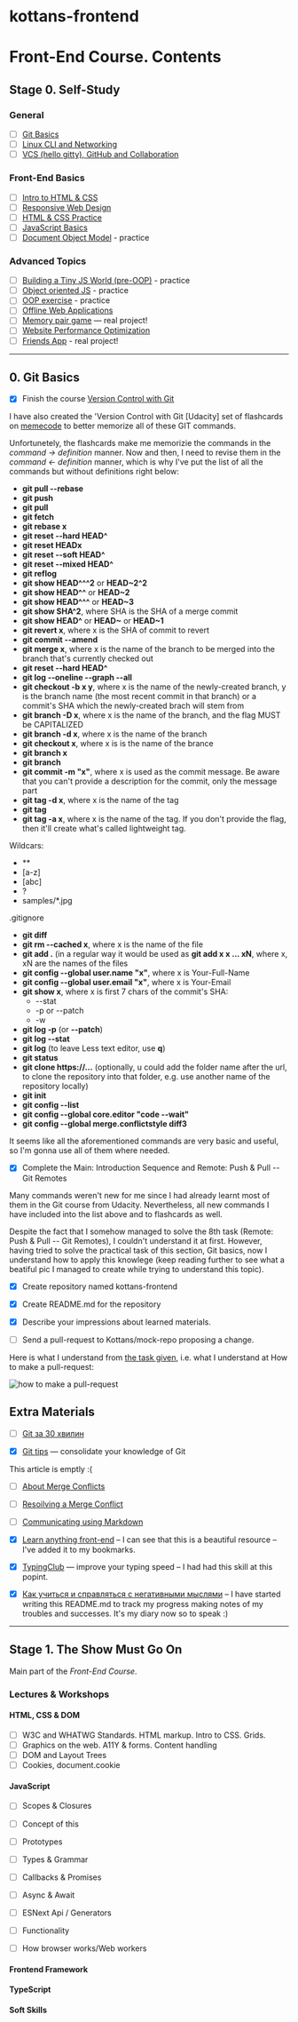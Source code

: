 # kottans-frontend

# Front-End Course. Contents

## Stage 0. Self-Study

### General
- [ ] [Git Basics](https://github.com/kottans/frontend/blob/master/tasks/git-intro.md)
- [ ] [Linux CLI and Networking](https://github.com/kottans/frontend/blob/master/tasks/linux-cli-http.md)
- [ ] [VCS (hello gitty), GitHub and Collaboration](https://github.com/kottans/frontend/blob/master/tasks/git-collaboration.md)

### Front-End Basics
- [ ] [Intro to HTML & CSS](https://github.com/kottans/frontend/blob/master/tasks/html-css-intro.md)
- [ ] [Responsive Web Design](https://github.com/kottans/frontend/blob/master/tasks/html-css-responsive.md)
- [ ] [HTML & CSS Practice](https://github.com/kottans/frontend/blob/master/tasks/html-css-popup.md)
- [ ] [JavaScript Basics](https://github.com/kottans/frontend/blob/master/tasks/js-basics.md)
- [ ] [Document Object Model](https://github.com/kottans/frontend/blob/master/tasks/js-dom.md) - practice

### Advanced Topics
- [ ] [Building a Tiny JS World (pre-OOP)](https://github.com/kottans/frontend/blob/master/tasks/js-pre-oop.md) - practice
- [ ] [Object oriented JS](https://github.com/kottans/frontend/blob/master/tasks/js-oop.md) - practice
- [ ] [OOP exercise](https://github.com/kottans/frontend/blob/master/tasks/js-post-oop.md) - practice
- [ ] [Offline Web Applications](https://github.com/kottans/frontend/blob/master/tasks/app-design-offline.md)
- [ ] [Memory pair game](https://github.com/kottans/frontend/blob/master/tasks/memory-pair-game.md) — real project!
- [ ] [Website Performance Optimization](https://github.com/kottans/frontend/blob/master/tasks/app-design-performance.md)
- [ ] [Friends App](https://github.com/kottans/frontend/blob/master/tasks/friends-app.md) - real project!
________________________________________________


## 0. Git Basics

- [x] Finish the course [Version Control with Git](https://www.udacity.com/course/version-control-with-git--ud123)

I have also created the 'Version Control with Git [Udacity] set of flashcards on [memecode](https://www.memcode.com/users/1823) to better memorize all of these GIT commands.

Unfortunetely, the flashcards make me memorizie the commands in the *command -> definition* manner. Now and then, I need to revise them in the *command <- definition* manner, which is why I've put the list of all the commands but without definitions right below:

- **git pull --rebase**
- **git push**
- **git pull**
- **git fetch**
- **git rebase x**
- **git reset --hard HEAD^**
- **git reset HEADx**
- **git reset --soft HEAD^**
- **git reset --mixed HEAD^**
- **git reflog**
- **git show HEAD^^^2** or **HEAD~2^2**
- **git show HEAD^^** or **HEAD~2**
- **git show HEAD^^^** or **HEAD~3**
- **git show SHA^2**, where SHA is the SHA of a merge commit
- **git show HEAD^** or **HEAD~** or **HEAD~1**
- **git revert x**, where x is the SHA of commit to revert
- **git commit --amend**
- **git merge x**, where x is the name of the branch to be merged into the branch that's currently checked out
- **git reset --hard HEAD^**
- **git log --oneline --graph --all**
- **git checkout -b x y**, where x is the name of the newly-created branch, y is the branch name (the most recent commit in that branch) or a commit's SHA which the newly-created brach will stem from
- **git branch -D x**, where x is the name of the branch, and the flag MUST be CAPITALIZED
- **git branch -d x**, where x is the name of the branch
- **git checkout x**, where x is is the name of the brance
- **git branch x**
- **git branch**
- **git commit -m "x"**, where x is used as the commit message. Be aware that you can't provide a description for the commit, only the message part
- **git tag -d x**, where x is the name of the tag
- **git tag**
- **git tag -a x**, where x is the name of the tag. If you don't provide the flag, then it'll create what's called lightweight tag.

Wildcars:
- **
- [a-z]
- [abc]
- ?
- samples/*.jpg

.gitignore

- **git diff**
- **git rm --cached x**, where x is the name of the file
- **git add .** (in a regular way it would be used as **git add x x ... xN**, where x, xN are the names of the files
- **git config --global user.name "x"**, where x is Your-Full-Name
- **git config --global user.email "x"**, where x is Your-Email
- **git show x**, where x is first 7 chars of the commit's SHA:
  - --stat
  - -p or --patch
  - -w
- **git log -p** (or **--patch**)
- **git log --stat**
- **git log** (to leave Less text editor, use **q**)
- **git status**
- **git clone https://...** (optionally, u could add the folder name after the url, to clone the repository into that folder, e.g. use another name of the repository locally)
- **git init**
- **git config --list**
- **git config --global core.editor "code --wait"**
- **git config --global merge.conflictstyle diff3**

It seems like all the aforementioned commands are very basic and useful, so I'm gonna use all of them where needed.



- [x] Complete the Main: Introduction Sequence and Remote: Push & Pull -- Git Remotes

Many commands weren't new for me since I had already learnt most of them in the Git course from Udacity. Nevertheless, all new commands I have included into the list above and to flashcards as well.

Despite the fact that I somehow managed to solve the 8th task (Remote: Push & Pull -- Git Remotes), I couldn't understand it at first. However, having tried to solve the practical task of this section, Git basics, now I understand how to apply this knowlege (keep reading further to see what a beatiful pic I managed to create while trying to understand this topic).


- [x] Create repository named kottans-frontend

- [x] Create README.md for the repository

- [x] Describe your impressions about learned materials.

- [ ] Send a pull-request to Kottans/mock-repo proposing a change.

Here is what I understand from [the task given](https://github.com/kottans/frontend/blob/master/tasks/git-intro.md), i.e. what I understand at How to make a pull-request:

![how to make a pull-request](https://clip2net.com/clip/m0/33c0a-clip-191kb.jpg?nocache=1)

## Extra Materials

- [ ] [Git за 30 хвилин](https://codeguida.com/post/453)

- [x] [Git tips](http://sixrevisions.com/web-development/git-tips/) — consolidate your knowledge of Git

This article is emptly :(

- [ ] [About Merge Conflicts](https://docs.github.com/en/free-pro-team@latest/github/collaborating-with-issues-and-pull-requests/about-merge-conflicts)

- [ ] [Resoilving a Merge Conflict](https://docs.github.com/en/free-pro-team@latest/github/collaborating-with-issues-and-pull-requests/resolving-a-merge-conflict-using-the-command-line)

- [ ] [Communicating using Markdown](https://lab.github.com/githubtraining/communicating-using-markdown)

- [x] [Learn anything front-end](https://learn-anything.xyz/web-development/front-end) – I can see that this is a beautiful resource – I've added it to my bookmarks.

- [x] [TypingClub](https://www.typingclub.com/) — improve your typing speed – I had had this skill at this popint.

- [x] [Как учиться и справляться с негативными мыслями](https://guides.hexlet.io/learning/) – I have started writing this README.md to track my progress making notes of my troubles and successes. It's my diary now so to speak :)




_________________________________________________________________________

## Stage 1. The Show Must Go On

Main part of the _Front-End Course_.

### Lectures & Workshops

#### HTML, CSS & DOM

- [ ] W3C and WHATWG Standards. HTML markup. Intro to CSS. Grids.
- [ ] Graphics on the web. А11Y & forms. Content handling
- [ ] DOM and Layout Trees
- [ ] Cookies, document.cookie

#### JavaScript

- [ ] Scopes & Closures
- [ ] Concept of this
- [ ] Prototypes
- [ ] Types & Grammar
- [ ] Callbacks & Promises
- [ ] Async & Await
- [ ] ESNext Api / Generators
- [ ] Functionality
- [ ] How browser works/Web workers


#### Frontend Framework

#### TypeScript

#### Soft Skills


